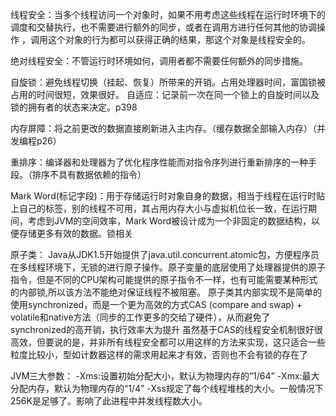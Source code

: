 线程安全：当多个线程访问一个对象时，如果不用考虑这些线程在运行时环境下的调度和交替执行，也不需要进行额外的同步，或者在调用方进行任何其他的协调操作
，调用这个对象的行为都可以获得正确的结果，那这个对象是线程安全的。

绝对线程安全：不管运行时环境如何，调用者都不需要任何额外的同步措施。

自旋锁：避免线程切换（挂起、恢复）所带来的开销。占用处理器时间，富国锁被占用的时间很短，效果很好。
      自适应：记录前一次在同一个锁上的自旋时间以及锁的拥有者的状态来决定。p398

内存屏障：将之前更改的数据直接刷新进入主内存。（缓存数据全部输入内存）（并发编程p26）

重排序：编译器和处理器为了优化程序性能而对指令序列进行重新排序的一种手段。（排序不具有数据依赖的指令）

Mark Word(标记字段)：用于存储运行时对象自身的数据，相当于线程在运行时贴上自己的标签，别的线程不可用，其占用内存大小与虚拟机位长一致，在运行期间，考虑到JVM的空间效率，Mark Word被设计成为一个非固定的数据结构，以便存储更多有效的数据。锁相关


原子类：
    Java从JDK1.5开始提供了java.util.concurrent.atomic包，方便程序员在多线程环境下，无锁的进行原子操作。原子变量的底层使用了处理器提供的原子指令，但是不同的CPU架构可能提供的原子指令不一样，也有可能需要某种形式的内部锁,所以该方法不能绝对保证线程不被阻塞。
    原子类其内部实现不是简单的使用synchronized，而是一个更为高效的方式CAS (compare and swap) + volatile和native方法（同步的工作更多的交给了硬件），从而避免了synchronized的高开销，执行效率大为提升
    虽然基于CAS的线程安全机制很好很高效，但要说的是，并非所有线程安全都可以用这样的方法来实现，这只适合一些粒度比较小，型如计数器这样的需求用起来才有效，否则也不会有锁的存在了

JVM三大参数：
  -Xms:设置初始分配大小，默认为物理内存的“1/64”
  -Xmx:最大分配内存，默认为物理内存的“1/4”
  -Xss规定了每个线程堆栈的大小。一般情况下256K是足够了。影响了此进程中并发线程数大小。
  
  
